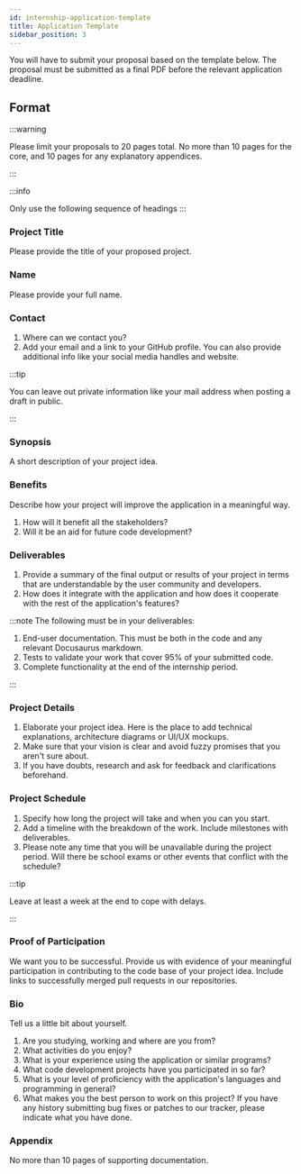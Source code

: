 ```yaml
---
id: internship-application-template
title: Application Template
sidebar_position: 3
---
```


You will have to submit your proposal based on the template below. The proposal must be submitted as a final PDF before the relevant application deadline.

## Format


:::warning

Please limit your proposals to 20 pages total. No more than 10 pages for the core, and 10 pages for any explanatory appendices.

:::

:::info 

Only use the following sequence of headings
:::

### Project Title

Please provide the title of your proposed project.

### Name

Please provide your full name.

### Contact

1. Where can we contact you?
1. Add your email and a link to your GitHub profile. You can also provide additional info like your social media handles and website.

:::tip

You can leave out private information like your mail address when posting a draft in public.

:::

### Synopsis

A short description of your project idea.

### Benefits

Describe how your project will improve the application in a meaningful way.

1. How will it benefit all the stakeholders? 
1. Will it be an aid for future code development?

### Deliverables

1. Provide a summary of the final output or results of your project in terms that are understandable by the user community and developers.
1. How does it integrate with the application and how does it cooperate with the rest of the application's features? 

:::note
The following must be in your deliverables:

1. End-user documentation. This must be both in the code and any relevant Docusaurus markdown.
1. Tests to validate your work that cover 95% of your submitted code.
1. Complete functionality at the end of the internship period.

:::

### Project Details

1. Elaborate your project idea. Here is the place to add technical explanations, architecture diagrams or UI/UX mockups. 
1. Make sure that your vision is clear and avoid fuzzy promises that you aren't sure about. 
1. If you have doubts, research and ask for feedback and clarifications beforehand.

### Project Schedule

1. Specify how long the project will take and when you can you start.
1. Add a timeline with the breakdown of the work. Include milestones with deliverables.
1. Please note any time that you will be unavailable during the project period. Will there be school exams or other events that conflict with the schedule?

:::tip

Leave at least a week at the end to cope with delays.

:::

### Proof of Participation

We want you to be successful. Provide us with evidence of your meaningful participation in contributing to the code base of your project idea. Include links to successfully merged pull requests in our repositories.

### Bio

Tell us a little bit about yourself.

1. Are you studying, working and where are you from?
1. What activities do you enjoy?
1. What is your experience using the application or similar programs?
1. What code development projects have you participated in so far?
1. What is your level of proficiency with the application's languages and programming in general?
1. What makes you the best person to work on this project? If you have any history submitting bug fixes or patches to our tracker, please indicate what you have done.

### Appendix

No more than 10 pages of supporting documentation.